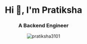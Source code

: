 <h1 align="center">Hi 👋, I'm Pratiksha</h1>
<h3 align="center">A Backend Engineer</h3>


<p align="center"><img align="center" src="https://github-readme-streak-stats.herokuapp.com/?user=pratiksha3101&" alt="pratiksha3101" /></p>


